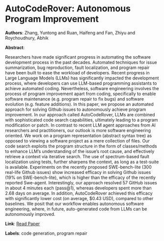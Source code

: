 # AutoCodeRover: Autonomous Program Improvement

**Authors**: Zhang, Yuntong and Ruan, Haifeng and Fan, Zhiyu and Roychoudhury, Abhik

**Abstract**:

Researchers have made significant progress in automating the software development process in the past decades. Automated techniques for issue summarization, bug reproduction, fault localization, and program repair have been built to ease the workload of developers. Recent progress in Large Language Models (LLMs) has significantly impacted the development process, where developers can use LLM-based programming assistants to achieve automated coding. Nevertheless, software engineering involves the process of program improvement apart from coding, specifically to enable software maintenance (e.g. program repair to fix bugs) and software evolution (e.g. feature additions). In this paper, we propose an automated approach for solving Github issues to autonomously achieve program improvement. In our approach called AutoCodeRover, LLMs are combined with sophisticated code search capabilities, ultimately leading to a program modification or patch. In contrast to recent LLM agent approaches from AI researchers and practitioners, our outlook is more software engineering oriented. We work on a program representation (abstract syntax tree) as opposed to viewing a software project as a mere collection of files. Our code search exploits the program structure in the form of classes/methods to enhance LLM’s understanding of the issue’s root cause, and effectively retrieve a context via iterative search. The use of spectrum-based fault localization using tests, further sharpens the context, as long as a test-suite is available. Experiments on the recently proposed SWE-bench-lite (300 real-life Github issues) show increased efficacy in solving Github issues (19\% on SWE-bench-lite), which is higher than the efficacy of the recently reported Swe-agent. Interestingly, our approach resolved 57 GitHub issues in about 4 minutes each (pass@1), whereas developers spent more than 2.68 days on average. In addition, AutoCodeRover achieved this efficacy with significantly lower cost (on average, $0.43 USD), compared to other baselines. We posit that our workflow enables autonomous software engineering, where, in future, auto-generated code from LLMs can be autonomously improved.

**Link**: [Read Paper](https://doi.org/10.1145/3650212.3680384)

**Labels**: code generation, program repair

